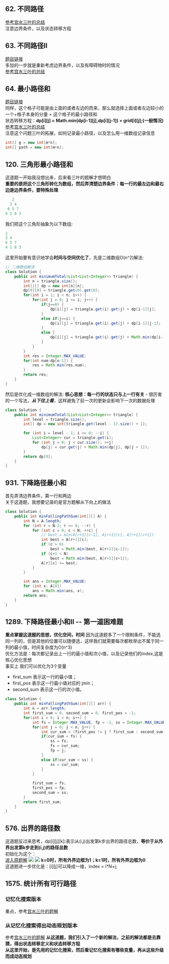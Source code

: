## 62. 不同路径
[参考宫水三叶的总结](https://mp.weixin.qq.com/s?__biz=MzU4NDE3MTEyMA==&mid=2247485037&idx=1&sn=d6d52c48600e655161e84f25d3402514&chksm=fd9cad72caeb2464e1d8adcd991ec178001472a6c6ddc02a1764bc74ea27a97f71fddbce9975&scene=178&cur_album_id=1773144264147812354#rd)
<br/>
注意边界条件，以及状态转移方程

## 63. 不同路径II
[题目链接](https://leetcode-cn.com/problems/unique-paths-ii/)<br/>
多加的一步就是重新考虑边界条件，以及有障碍物时的情况<br/>
[参考宫水三叶的总结](https://mp.weixin.qq.com/s?__biz=MzU4NDE3MTEyMA==&mid=2247485089&idx=1&sn=fd52fd088a5778c9ee101741d458605d&chksm=fd9cadbecaeb24a8f2115139f438fed36cddd96d00d5249d661684faf33b9874e62883720ae6&scene=178&cur_album_id=1773144264147812354#rd)

## 64. 最小路径和
[题目链接](https://leetcode-cn.com/problems/minimum-path-sum/)<br/>
同样，这个格子可能是由上面的或者左边的而来，那么就选择上面或者左边较小的一个+格子本身的分量 = 这个格子的最小路径和<br/>
状态转移方程：**dp[i][j] = Math.min(dp[i-1][j],dp[i][j-1]) + grid[i][j];(一般情况)**<br/>
[参考宫水三叶的总结](https://mp.weixin.qq.com/s?__biz=MzU4NDE3MTEyMA==&mid=2247485106&idx=1&sn=39adbde98707dc02a99e71f58cad5e7c&chksm=fd9cadadcaeb24bb2295d170f3de8dca0ce8e5acadccafbee82139dfe38ce1984435cd7a50ed&scene=178&cur_album_id=1773144264147812354#rd)<br/>
注意这个问题三叶的拓展，如何记录最小路径，以及怎么用一维数组记录信息<br/>
```Java
int[] g = new int[m*n];
int[] path = new int[m+n];
```

## 120. 三角形最小路径和
这道题一开始我没想出来，后来看三叶的题解才想明白<br/>
**重要的是把这个三角形转化为数组，然后弄清楚边界条件：每一行的最左边和最右边是边界条件，要特殊处理**<br/>
```Java
   2
  3 4
 6 5 7
4 1 8 3
```
我们把这个三角形抽象为以下数组:
```Java
2
3 4
6 5 7
4 1 8 3
```
这里开始要有意识地学会**时间与空间优化了**，先是二维数组O(n^2)解法:
```Java
// 二维数组解法
class Solution {
    public int minimumTotal(List<List<Integer>> triangle) {
        int n = triangle.size();
        int[][] dp = new int[n][n];
        dp[0][0] = triangle.get(0).get(0);
        for(int i = 1; i < n; i++) {
            for(int j = 0; j <= i; j++) {
                if(j==0) {
                    dp[i][j] = triangle.get(i).get(j) + dp[i-1][j];
                }
                else if(j==i) {
                    dp[i][j] = triangle.get(i).get(j) + dp[i-1][j-1];
                }
                else {
                    dp[i][j] = triangle.get(i).get(j) + Math.min(dp[i-1][j-1],dp[i-1][j]);
                }
            }
        }
        int res = Integer.MAX_VALUE;
        for(int num:dp[n-1]) {
            res = Math.min(res,num);
        }
        return res;
    }
}
```
然后是优化成一维数组的解法: **核心思想：每一行的状态只与上一行有关** - 很厉害的一个写法，***从下往上看***，这样避免了前一次的更新会影响下一次的数据处理
```Java
class Solution {
    public int minimumTotal(List<List<Integer>> triangle) {
        int level = triangle.size();
        int[] dp = new int[triangle.get(level - 1).size() + 1];

        for (int i = level - 1; i >= 0; --i) {
            List<Integer> cur = triangle.get(i);
            for (int j = 0; j < cur.size(); ++j) 
                dp[j] = cur.get(j) + Math.min(dp[j], dp[j + 1]);
        }
        return dp[0];
    }
}
```
## 931. 下降路径最小和
首先弄清边界条件，第一行和两边<br/>
关于这道题，我想要记录的是官方题解从下向上的做法
```Java
class Solution {
    public int minFallingPathSum(int[][] A) {
        int N = A.length;
        for (int r = N-2; r >= 0; --r) {
            for (int c = 0; c < N; ++c) {
                // best = min(A[r+1][c-1], A[r+1][c], A[r+1][c+1])
                int best = A[r+1][c];
                if (c > 0)
                    best = Math.min(best, A[r+1][c-1]);
                if (c+1 < N)
                    best = Math.min(best, A[r+1][c+1]);
                A[r][c] += best;
            }
        }

        int ans = Integer.MAX_VALUE;
        for (int x: A[0])
            ans = Math.min(ans, x);
        return ans;
    }
}
```
## 1289. 下降路径最小和II -- 第一道困难题
**重点掌握这道题的思想，优化空间，时间**
因为这道题多了一个限制条件，不能选同一列的，但是其他的位置可以随便选，这样我们就需要每次都枚举出不属于同一列的最小值，时间复杂度为O(n^3)<br/>
优化方法是：每次都记录出上一行的最小值和次小值，以及记录他们的index,这是核心优化思想<br/>
事实上 我们可以优化为3个变量<br/>
* first_sum 表示这一行的最小值；
* first_pos 表示这一行最小值对应的 jmin；
* second_sum 表示这一行的次小值。
```Java
class Solution {
    public int minFallingPathSum(int[][] arr) {
        int n = arr.length;
        int first_sum = 0, second_sum = 0, first_pos = -1;
        for(int i = 0; i < n; i++) {
            int fs = Integer.MAX_VALUE, fp = -1, ss = Integer.MAX_VALUE;
            for(int j = 0; j < n; j++) {
                int cur_sum = (first_pos != j ? first_sum : second_sum) + arr[i][j];
                if(cur_sum < fs) {
                    ss = fs;
                    fs = cur_sum;
                    fp = j;
                }
                else if(cur_sum < ss) {
                    ss = cur_sum;
                }
            }
            
            first_sum = fs;
            first_pos = fp;
            second_sum = ss;
        }
        return first_sum;
    }
}
```
## 576. 出界的路径数
这道题反过来思考，dp[i][j][k]:表示从(i,j)出发第k步出界的路径总数，**等价于从外界出发第k步走到(i,j)的路径总数**<br/>
初始化为这个：<br/>
[进入原题解](https://leetcode-cn.com/problems/out-of-boundary-paths/solution/zhuang-tai-ji-du-shi-zhuang-tai-ji-by-christmas_wa/)
![](https://pic.leetcode-cn.com/68b8de2886020e1562a99cfc0581e9873ab79ed7e82a1f7fbd2950ea8b512972-%E5%B9%BB%E7%81%AF%E7%89%871.PNG)
![](https://pic.leetcode-cn.com/09abfdd317f5a26c7044b4a22acea19afe79bd2542e391edd4e6ccccd0548b6c-%E5%B9%BB%E7%81%AF%E7%89%872.PNG)
**k=0时，所有外界边框为1；k=1时，所有外界边框为0**<br/>
这道题进一步优化是：[i][j]可以降成一维，index = i*N+j;<br/>

## 1575. 统计所有可行路径
### 记忆化搜索版本
重点，参考[宫水三叶的题解](https://mp.weixin.qq.com/s?__biz=MzU4NDE3MTEyMA==&mid=2247485297&idx=1&sn=5ee4ce31c42d368af0653f60aa263c82&chksm=fd9cac6ecaeb25787e6da90423c5467e1679da0a8aaf1a3445475199a8f148d8629e851fea57&scene=178&cur_album_id=1773144264147812354#rd)
### 从记忆化搜索得出动态规划版本
参考[宫水三叶的题解](https://mp.weixin.qq.com/s?__biz=MzU4NDE3MTEyMA==&mid=2247485319&idx=1&sn=95a3dc9c97ca57185de792ca70924afe&chksm=fd9cac98caeb258ebea466f59378670a90af1cb3015ae70922e1d04ac711a5b8d8d853ac5e7d&cur_album_id=1773144264147812354&scene=190#rd)
**从这道题，我们引入了一个新的解法，之前的解法都是去靠猜，得出状态转移定义和状态转移方程**<br/>
**从这里开始，是先用的记忆化搜索，然后看记忆化搜索有哪些变量，再从这些升级而成动态规划**<br/>
